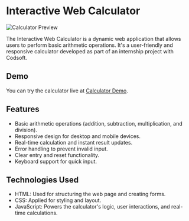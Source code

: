 # Interactive Web Calculator

![Calculator Preview](https://github.com/7rajnishsharma/calculator/assets/111423953/37bc8753-7490-4a98-af32-75e307189405)

The Interactive Web Calculator is a dynamic web application that allows users to perform basic arithmetic operations. It's a user-friendly and responsive calculator developed as part of an internship project with Codsoft.


## Demo

You can try the calculator live at [Calculator Demo](https://your-calculator-demo-link.com).

## Features

- Basic arithmetic operations (addition, subtraction, multiplication, and division).
- Responsive design for desktop and mobile devices.
- Real-time calculation and instant result updates.
- Error handling to prevent invalid input.
- Clear entry and reset functionality.
- Keyboard support for quick input.

## Technologies Used

- HTML: Used for structuring the web page and creating forms.
- CSS: Applied for styling and layout.
- JavaScript: Powers the calculator's logic, user interactions, and real-time calculations.


